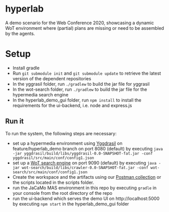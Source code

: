 # hyperlab
A demo scenario for the Web Conference 2020, showcasing a dynamic WoT environment where (partial) plans are missing or need to be assembled by the agents.

# Setup
* Install gradle
* Run `git submodule init` and `git submodule update` to retrieve the latest version of the dependent repositories
* In the yggrasil folder, run `./gradlew` to build the jar file for yggrasil
* In the wot-search folder, run `./gradlew` to build the jar file for the hypermedia search engine
* In the hyperlab_demo_gui folder, run `npm install` to install the requirements for the ui-backend, i.e. node and express.js

## Run it
To run the system, the following steps are necessary:
* set up a hypermedia environment using [Yggdrasil](https://github.com/Interactions-HSG/yggdrasil/tree/hyperlab_demo) on feature/hyperlab_demo branch on port 8080 (default) by executing `java -jar yggdrasil/build/libs/yggdrasil-0.0-SNAPSHOT-fat.jar -conf yggdrasil/src/main/conf/config1.json`
* set up a [WoT search engine](https://github.com/Interactions-HSG/wot-search) on port 9090 (default) by executing `java -jar wot-search/build/libs/crawler-0.0-SNAPSHOT-fat.jar -conf wot-search/src/main/conf/config1.json`
* Create the workspace and the artifacts using our [Postman collection](https://www.getpostman.com/collections/f6a89ddd4f3b5900a54f) or the scripts located in the scripts folder.
* run the JaCaMo MAS environment in this repo by executing `gradle` in your console from the root directory of the repo
* run the ui-backend which serves the demo UI on http://localhost:5000 by executing `npm start` in the hyperlab_demo_gui folder

